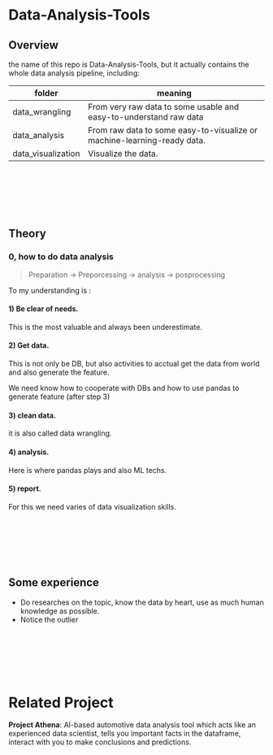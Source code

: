# Data-Analysis-Tools

## Overview
the name of this repo is Data-Analysis-Tools, but it actually contains the whole data analysis pipeline, including:

| folder  | meaning  |  
|---|---| 
| data_wrangling | From very raw data to some usable and easy-to-understand raw data |  
| data_analysis | From raw data to some easy-to-visualize or machine-learning-ready data.|
| data_visualization |  Visualize the data. | 

<br/>
<br/>
<br/>
<br/>
<br/>

## Theory
### 0, how to do data analysis

> Preparation -> Preporcessing -> analysis -> posprocessing

To my understanding is : 

#### 1) Be clear of needs.

This is the most valuable and always been underestimate.

#### 2) Get data. 

This is not only be DB, but also activities to acctual get the data from world and also generate the feature.

We need know how to cooperate with DBs and how to use pandas to generate feature (after step 3)

#### 3) clean data.

it is also called data wrangling.

#### 4) analysis.

Here is where pandas plays and also ML techs.

#### 5) report. 

For this we need varies of data visualization skills.

<br/>
<br/>
<br/>
<br/>
<br/>

## Some experience

- Do researches on the topic, know the data by heart, use as much human knowledge as possible.
- Notice the outlier


<br/>
<br/>
<br/>
<br/>
<br/>

# Related Project

**Project Athena**:
AI-based automotive data analysis tool which acts like an experienced data scientist, tells you important facts in the dataframe, interact with you to make conclusions and predictions.
